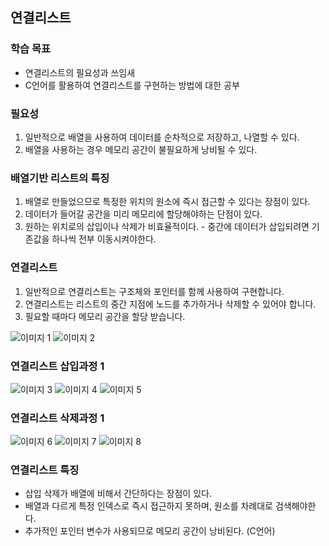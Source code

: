 
## 연결리스트

### 학습 목표
  + 연결리스트의 필요성과 쓰임새
  + C언어를 활용하여 연결리스트를 구현하는 방법에 대한 공부

### 필요성
  1. 일반적으로 배열을 사용하여 데이터를 순차적으로 저장하고, 나열할 수 있다.
  2. 배열을 사용하는 경우 메모리 공간이 불필요하게 낭비될 수 있다.

### 배열기반 리스트의 특징
  1. 배열로 만들었으므로 특정한 위치의 원소에 즉시 접근할 수 있다는 장점이 있다.
  2. 데이터가 들어갈 공간을 미리 메모리에 할당해야하는 단점이 있다.
  3. 원하는 위치로의 삽입이나 삭제가 비효율적이다.
    - 중간에 데이터가 삽입되려면 기존값을 하나씩 전부 이동시켜야한다.

### 연결리스트
  1. 일반적으로 연결리스트는 구조체와 포인터를 함께 사용하여 구현합니다.
  2. 연결리스트는 리스트의 중간 지점에 노드를 추가하거나 삭제할 수 있어야 합니다.
  3. 필요할 때마다 메모리 공간을 할당 받습니다.
  
![이미지 1](https://user-images.githubusercontent.com/49984996/90527854-f89ec280-e1ac-11ea-82e2-3d1e790804ee.jpg)
![이미지 2](https://user-images.githubusercontent.com/49984996/90527863-f9cfef80-e1ac-11ea-9fe9-71fce46ed296.jpg)

### 연결리스트 삽입과정 1
![이미지 3](https://user-images.githubusercontent.com/49984996/90527942-0ce2bf80-e1ad-11ea-934c-29242c9d8e73.jpg)
![이미지 4](https://user-images.githubusercontent.com/49984996/90527949-0e13ec80-e1ad-11ea-95bc-8875c3992b99.jpg)
![이미지 5](https://user-images.githubusercontent.com/49984996/90527952-0eac8300-e1ad-11ea-8fda-66fbc367c114.jpg)

### 연결리스트 삭제과정 1
![이미지 6](https://user-images.githubusercontent.com/49984996/90527997-1b30db80-e1ad-11ea-9972-40d99b2bc6e7.jpg)
![이미지 7](https://user-images.githubusercontent.com/49984996/90528003-1cfa9f00-e1ad-11ea-94c4-66080c92c96c.jpg)
![이미지 8](https://user-images.githubusercontent.com/49984996/90528004-1cfa9f00-e1ad-11ea-86e3-a9840a456c47.jpg)

### 연결리스트 특징
+ 삽입 삭제가 배열에 비해서 간단하다는 장점이 있다.
+ 배열과 다르게 특정 인덱스로 즉시 접근하지 못하며, 원소를 차례대로 검색해야한다.
+ 추가적인 포인터 변수가 사용되므로 메모리 공간이 낭비된다. (C언어)
